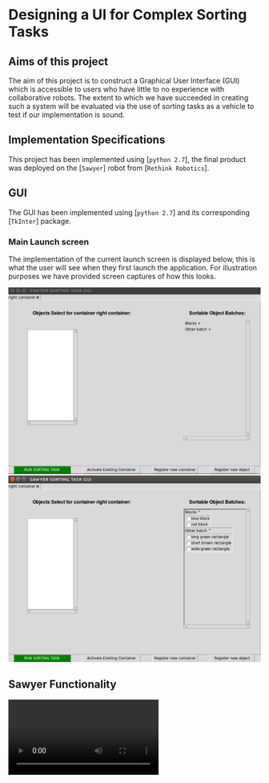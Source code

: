 # Designing a UI for Complex Sorting Tasks


## Aims of this project
The aim of this project is to construct a Graphical User Interface (GUI) which is accessible to users who have little to no experience with collaborative robots. The extent to which we have succeeded in creating such a system will be evaluated via the use of sorting tasks as a vehicle to test if our implementation is sound.



## Implementation Specifications
This project has been implemented using [`python 2.7`], the final product was deployed on the [`Sawyer`] robot from [`Rethink Robotics`]. 



## GUI
The GUI has been implemented using [`python 2.7`] and its corresponding [`TkInter`] package. 

### Main Launch screen
The implementation of the current launch screen is displayed below, this is what the user will see when they first launch the application. For illustration purposes we have provided screen captures of how this looks.

![GUI at application launch](Images/p2_default_main_ui.png)
![GUI with expanded batches](Images/p2_expanded_batches.png)





## Sawyer Functionality


![Sawyer Sorting](videos/final_gripping_and_approach.m4v)
  
